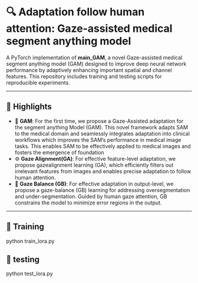 # 🔍 Adaptation follow human attention: Gaze-assisted medical segment anything model

A PyTorch implementation of **main_GAM**, a novel Gaze-assisted medical segment anything model (GAM) designed to improve deep neural network performance by adaptively enhancing important spatial and channel features. This repository includes training and testing scripts for reproducible experiments.

---

## 📌 Highlights

- 🧠 **GAM**: For the first time, we propose a Gaze-Assisted adaptation for the segment anything Model (GAM). This novel framework adapts SAM to the medical domain and seamlessly integrates adaptation into clinical workflows which improves the SAM’s performance in medical image tasks. This enables SAM to be effectively applied to medical images and fosters the emergence of foundation
- ⚙️ **Gaze Alignment(GA)**: For effective feature-level adaptation, we propose gazealignment learning (GA), which efficiently filters out irrelevant features from images and enables precise adaptation to follow human attention.
- 🚀 **Gaze Balance (GB)**: For effective adaptation in output-level, we propose a gaze-balance (GB) learning for addressing oversegmentation and under-segmentation. Guided by human gaze attention, GB constrains the model to minimize error regions in the output.

---

## 📁 Training
python train_lora.py
## 📁 testing
python test_lora.py

